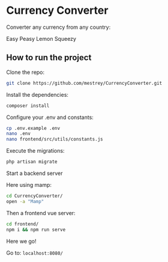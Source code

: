 # Currency Converter

Converter any currency from any country:

Easy Peasy Lemon Squeezy 

## How to run the project

Clone the repo:

```bash
git clone https://github.com/mestrey/CurrencyConverter.git
```
Install the dependencies:

```bash
composer install
```

Configure your .env and constants:

```bash
cp .env.example .env
nano .env
nano frontend/src/utils/constants.js
```

Execute the migrations:

```bash
php artisan migrate
```

Start a backend server

Here using mamp:

```bash
cd CurrencyConverter/
open -a "Mamp"
```

Then a frontend vue server:

```bash
cd frontend/
npm i && npm run serve
```

Here we go!

Go to: `localhost:8080/`